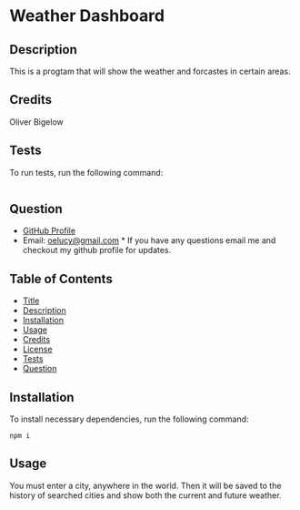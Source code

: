 # Weather Dashboard

## Description

This is a progtam that will show the weather and forcastes in certain areas.

## Credits

Oliver Bigelow

## Tests

To run tests, run the following command:

```npm test

```

## Question

- [GitHub Profile](https://github.com/obigelow)
- Email: oelucy@gmail.com \* If you have any questions email me and checkout my github profile for updates.

## Table of Contents

- [Title](#weather-dashboard)
- [Description](#Description)
- [Installation](#Installation)
- [Usage](#Usage)
- [Credits](#Credits)
- [License](#License)
- [Tests](#Tests)
- [Question](#Question)

## Installation

To install necessary dependencies, run the following command:

```
npm i
```

## Usage

You must enter a city, anywhere in the world. Then it will be saved to the history of searched cities and show both the current and future weather.

